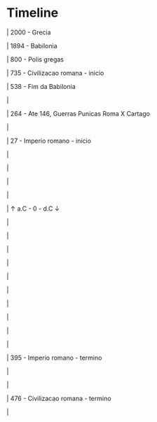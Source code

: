 # Timeline

| 2000 - Grecia

| 1894 - Babilonia

| 800 - Polis gregas

| 735 - Civilizacao romana - inicio

| 538 - Fim da Babilonia

| 

| 264 - Ate 146, Guerras Punicas Roma X Cartago

| 

| 27 - Imperio romano - inicio

| 

| 

| 

| 

| ↑ a.C - 0 - d.C ↓

| 

| 

| 

| 

| 

| 

| 

| 

| 

| 

| 395 - Imperio romano - termino

| 

| 

| 476 - Civilizacao romana - termino

| 



